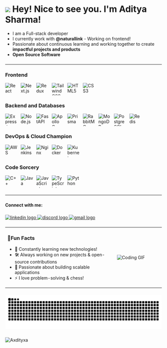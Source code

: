 <h1><img src="https://emojis.slackmojis.com/emojis/images/1531849430/4246/blob-sunglasses.gif?1531849430" width="30"/> Hey! Nice to see you. I'm Aditya Sharma!</h1>

- I am a Full-stack developer
- I currently work with **@naturallink** - Working on frontend!
- Passionate about continuous learning and working together to create **impactful projects and products**
- **Open Source Software**

###

---


### Frontend
<div style="display: flex; flex-direction: row; align-items: center;">
  <img src="https://skillicons.dev/icons?i=react" alt="React" width="40" height="40" style="margin-right: 10px;" />
  <img src="https://skillicons.dev/icons?i=nextjs" alt="Next.js" width="40" height="40" style="margin-right: 10px;" />
  <img src="https://skillicons.dev/icons?i=redux" alt="Redux" width="40" height="40" style="margin-right: 10px;" />
  <img src="https://skillicons.dev/icons?i=tailwind" alt="TailwindCSS" width="40" height="40" style="margin-right: 10px;" />
  <img src="https://skillicons.dev/icons?i=html" alt="HTML5" width="40" height="40" style="margin-right: 10px;" />
  <img src="https://skillicons.dev/icons?i=css" alt="CSS3" width="40" height="40" style="margin-right: 10px;" />
</div>

### Backend and Databases
<div style="display: flex; flex-direction: row; align-items: center;">
  <img src="https://skillicons.dev/icons?i=express" alt="Express.js" width="40" height="40" style="margin-right: 10px;" />
  <img src="https://skillicons.dev/icons?i=nodejs" alt="Node.js" width="40" height="40" style="margin-right: 10px;" />
  <img src="https://skillicons.dev/icons?i=fastapi" alt="FastAPI" width="40" height="40" style="margin-right: 10px;" />
  <img src="https://skillicons.dev/icons?i=graphql" alt="Apollo GraphQL" width="40" height="40" style="margin-right: 10px;" />
  <img src="https://skillicons.dev/icons?i=prisma" alt="Prisma" width="40" height="40" style="margin-right: 10px;" />
  <img src="https://skillicons.dev/icons?i=rabbitmq" alt="RabbitMQ" width="40" height="40" style="margin-right: 10px;" />
  <img src="https://skillicons.dev/icons?i=mongodb" alt="MongoDB" width="40" height="40" style="margin-right: 10px;" />
  <img src="https://skillicons.dev/icons?i=postgres" alt="PostgreSQL" width="40" height="40" style="margin-right: 10px;" />
  <img src="https://skillicons.dev/icons?i=redis" alt="Redis" width="40" height="40" style="margin-right: 10px;" />
</div>

### DevOps & Cloud Champion
<div style="display: flex; flex-direction: row; align-items: center;">
  <img src="https://skillicons.dev/icons?i=aws" alt="AWS" width="40" height="40" style="margin-right: 10px;" />
  <img src="https://skillicons.dev/icons?i=jenkins" alt="Jenkins" width="40" height="40" style="margin-right: 10px;" />
  <img src="https://skillicons.dev/icons?i=nginx" alt="Nginx" width="40" height="40" style="margin-right: 10px;" />
  <img src="https://skillicons.dev/icons?i=docker" alt="Docker" width="40" height="40" style="margin-right: 10px;" />
  <img src="https://skillicons.dev/icons?i=kubernetes" alt="Kubernetes" width="40" height="40" style="margin-right: 10px;" />
</div>

### Code Sorcery
<div style="display: flex; flex-direction: row; align-items: center;">
  <img src="https://skillicons.dev/icons?i=cpp" alt="C++" width="40" height="40" style="margin-right: 10px;" />
  <img src="https://skillicons.dev/icons?i=java" alt="Java" width="40" height="40" style="margin-right: 10px;" />
  <img src="https://skillicons.dev/icons?i=js" alt="JavaScript" width="40" height="40" style="margin-right: 10px;" />
  <img src="https://skillicons.dev/icons?i=ts" alt="TypeScript" width="40" height="40" style="margin-right: 10px;" />
  <img src="https://skillicons.dev/icons?i=py" alt="Python" width="40" height="40" style="margin-right: 10px;" />
</div>

###

----

###

<h4 align="left">Connect with me:</h4>

###

<div align="left">
  <a href="https://www.linkedin.com/in/adityaasharmaa/" target="_blank">
    <img src="https://raw.githubusercontent.com/maurodesouza/profile-readme-generator/master/src/assets/icons/social/linkedin/default.svg" width="51" height="37" alt="linkedin logo"  />
  </a>
  <a href="https://discord.com/users/axdityxa" target="_blank">
    <img src="https://raw.githubusercontent.com/maurodesouza/profile-readme-generator/master/src/assets/icons/social/discord/default.svg" width="51" height="37" alt="discord logo"  />
  </a>
  <a href="as1657971@gmail.com" target="_blank">
    <img src="https://raw.githubusercontent.com/maurodesouza/profile-readme-generator/master/src/assets/icons/social/gmail/default.svg" width="51" height="37" alt="gmail logo"  />
  </a>
</div>

###

<table>
<tr>
<td width="70%">

### 🤯Fun Facts

- 🧠 Constantly learning new technologies!
- 🛠 Always working on new projects & open-source contributions
- 🎯 Passionate about building scalable applications
- ⚡ I love problem-solving & chess!

</td>
<td width="30%">
<img width="250" src="https://i.imgflip.com/65efzo.gif" alt="Coding GIF"/>
</td>
</tr>
</table>

###

<img src="https://raw.githubusercontent.com/Axdityxa/Axdityxa/output/snake.svg" alt="Snake animation" />

###

<p align="left"> <img src="https://komarev.com/ghpvc/?username=Axdityxa&label=Profile%20views&color=0e75b6&style=flat" alt="Axdityxa" /> </p>
